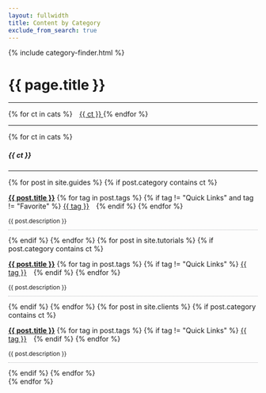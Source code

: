 ```yaml
---
layout: fullwidth
title: Content by Category
exclude_from_search: true
---
```


{% include category-finder.html %}

<div class="row">
  <div class="col-sm-12 col-md-12 col-lg-12 col-xl-12">
    <h1>{{ page.title }}</h1>
    <hr>
    {% for ct in cats %}
      <a class="badge badge-success" style="margin-left: 10px;" href="#{{ ct | slugify }}"> {{ ct }} </a>
    {% endfor %}
    <hr>
  </div>
</div>

<!-- Category Groups -->
<div class="row">
  {% for ct in cats %}
  <div class="col-sm-6 col-md-6 col-lg-6 col-xl-6">
    <div class="panel bg-color-lightGray">
      <div class="panel-body">
        <h5 id="{{ ct | slugify }}" class="jumptarget">{{ ct }} <span class="color-mediumGray pull-right"><i class="fa fa-file-text-o"></i></span></h5>
        <hr>
        <div class="row">
          <!-- Guides -->
          {% for post in site.guides %}
            {% if post.category contains ct %}
              <div class="col-sm-12 col-md-12 col-lg-12 col-xl-12">
                <p>
                  <strong><a href="{{ site.url }}{{ post.url }}">{{ post.title }}</a></strong> 
                  {% for tag in post.tags %}
                      {% if tag != "Quick Links" and tag != "Favorite" %}
                          <a class="label label-info pull-right" style="margin-right: 10px;" href="/tags#{{ tag | slugify }}">{{ tag }}</a>
                      {% endif %}
                  {% endfor %}
                </p>
                <p class="color-mediumGray" style="font-size: 85%; border-bottom: 1px dotted #afb0b4; padding-bottom: 10px;">
                  {{ post.description }}           
                </p>
              </div>
            {% endif %}
          {% endfor %}
          <!-- Tutorials -->
          {% for post in site.tutorials %}
            {% if post.category contains ct %}
              <div class="col-sm-12 col-md-12 col-lg-12 col-xl-12">
                <p>
                  <strong><a href="{{ site.url }}{{ post.url }}">{{ post.title }}</a></strong> 
                  {% for tag in post.tags %}
                      {% if tag != "Quick Links" %}
                          <a class="label label-info pull-right" style="margin-right: 10px;" href="/tags#{{ tag | slugify }}">{{ tag }}</a>
                      {% endif %}
                  {% endfor %}
                </p>
                <p class="color-mediumGray" style="font-size: 85%; border-bottom: 1px dotted #afb0b4; padding-bottom: 10px;">
                  {{ post.description }}           
                </p>
              </div>
            {% endif %}
          {% endfor %}
          <!-- API Clients -->
          {% for post in site.clients %}
            {% if post.category contains ct %}
              <div class="col-sm-12 col-md-12 col-lg-12 col-xl-12">
                <p>
                  <strong><a href="{{ site.url }}{{ post.url }}">{{ post.title }}</a></strong> 
                  {% for tag in post.tags %}
                      {% if tag != "Quick Links" %}
                          <a class="label label-info pull-right" style="margin-right: 10px;" href="/tags#{{ tag | slugify }}">{{ tag }}</a>
                      {% endif %}
                  {% endfor %}
                </p>
                <p class="color-mediumGray" style="font-size: 85%; border-bottom: 1px dotted #afb0b4; padding-bottom: 10px;">
                  {{ post.description }}           
                </p>
              </div>
            {% endif %}
          {% endfor %}
        </div>
      </div>
    </div>
  </div>
  {% endfor %}
</div>
